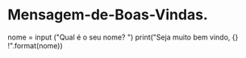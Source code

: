 # Mensagem-de-Boas-Vindas.
nome = input ("Qual é o seu nome? ")
print("Seja muito bem vindo, {} !".format(nome))
